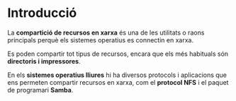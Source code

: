 # Introducció

La **compartició de recursos en xarxa** és una de les utilitats o raons principals perquè els sistemes operatius es connectin en xarxa.

Es poden compartir tot tipus de recursos, encara que els més habituals són **directoris i impressores**. 

En els **sistemes operatius lliures** hi ha diversos protocols i aplicacions que ens permeten compartir recursos en xarxa, com el **protocol NFS** i el paquet de programari **Samba**.
